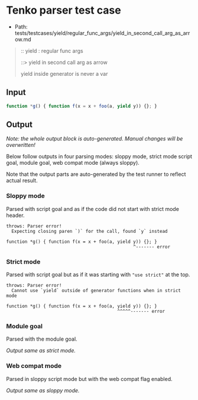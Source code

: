 # Tenko parser test case

- Path: tests/testcases/yield/regular_func_args/yield_in_second_call_arg_as_arrow.md

> :: yield : regular func args
>
> ::> yield in second call arg as arrow
>
> yield inside generator is never a var

## Input


`````js
function *g() { function f(x = x + foo(a, yield y)) {}; }
`````

## Output

_Note: the whole output block is auto-generated. Manual changes will be overwritten!_

Below follow outputs in four parsing modes: sloppy mode, strict mode script goal, module goal, web compat mode (always sloppy).

Note that the output parts are auto-generated by the test runner to reflect actual result.

### Sloppy mode

Parsed with script goal and as if the code did not start with strict mode header.

`````
throws: Parser error!
  Expecting closing paren `)` for the call, found `y` instead

function *g() { function f(x = x + foo(a, yield y)) {}; }
                                                ^------- error
`````

### Strict mode

Parsed with script goal but as if it was starting with `"use strict"` at the top.

`````
throws: Parser error!
  Cannot use `yield` outside of generator functions when in strict mode

function *g() { function f(x = x + foo(a, yield y)) {}; }
                                          ^^^^^------- error
`````


### Module goal

Parsed with the module goal.

_Output same as strict mode._

### Web compat mode

Parsed in sloppy script mode but with the web compat flag enabled.

_Output same as sloppy mode._
